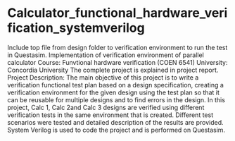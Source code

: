 # Calculator_functional_hardware_verification_systemverilog
Include top file from design folder to verification environment to run the test in Questasim.
Implementation of verification environment of parallel calculator 
Course: Funvtional hardware verification (COEN 6541)
University: Concordia University
The complete project is explained in project report.
Project Description:
The main objective of this project is to write a verification functional test plan based on a design specification, 
creating a verification environment for the given design using the test plan so that it can be reusable for multiple designs and 
to find errors in the design. In this project, Calc 1, Calc 2and Calc 3 designs are verified using different verification tests in the 
same environment that is created. Different test scenarios were tested and detailed description of the results are provided.
System Verilog is used to code the project and is performed on Questasim.
